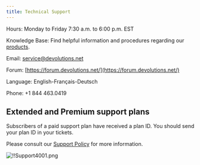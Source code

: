 ```yaml
---
title: Technical Support
---
```


Hours: Monday to Friday 7:30 a.m. to 6:00 p.m. EST  

Knowledge Base: Find helpful information and procedures regarding our [products](/kb/password-hub/).  

Email: [service@devolutions.net](mailto:service@devolutions.net)  

Forum: [https://forum.devolutions.net/](https://forum.devolutions.net/)  

Language: English-Français-Deutsch  

Phone: +1 844 463.0419  

## Extended and Premium support plans 
Subscribers of a paid support plan have received a plan ID. You should send your plan ID in your tickets.  

Please consult our [Support Policy](https://cdndevolutions.blob.core.windows.net/documents/legal/eula/support-level-addendum-en.pdf) for more information.  

![!!Support4001.png](/img/en/hub/Support4001.png) 

